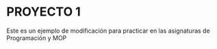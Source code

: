 # PROYECTO 1
Este es un ejemplo de modificación para practicar en las asignaturas de Programación y MOP